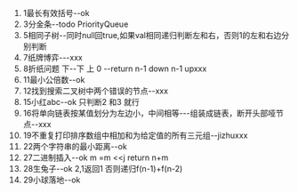 1. 1最长有效括号--ok
2. 3分金条--todo PriorityQueue
3. 5相同子树--同时null回true,如果val相同递归判断左和右，否则1的左和右边分别判断
4. 7纸牌博弈---xxx
5. 8折纸问题 下--下 上  0 --return n-1 down n-1 upxxx
6. 11最小公倍数--ok 
7. 12找到搜索二叉树中两个错误的节点--xxx
8. 15小红abc--ok 只判断2 和3 就行
9. 16将单向链表按某值划分为左边小，中间相等---组装成链表，断开头部哑节点--xxx
10. 19不重复打印排序数组中相加和为给定值的所有三元组--jizhuxxx
11. 22两个字符串的最小距离--ok
12. 27二进制插入--ok m =m <<j return n+m
13. 28生兔子--ok 2,1返回1 否则递归f(n-1)+f(n-2)
14. 29小球落地--ok


